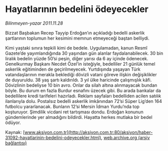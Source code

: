 # Hayatlarının bedelini ödeyecekler

*Bilinmeyen-yazar 2011.11.28*

<font class="agenda2NewsSpot">
 Bizzat Başbakan Recep Tayyip Erdoğan’ın açıkladığı bedelli askerlik şartlarının toplumun her kesimini memnun etmeyeceği baştan belliydi.
</font>
<font class="newsDetail">
 <p>
 </p>
 <p>
  Kimi yaştaki sınıra tepkili kimi de bedele. Uygulamadan, kanun Resmî Gazete’de yayımlandığında 30 yaşından gün alanlar faydalanabilecek. 30 bin liralık bedelin yüzde 50’si peşin, diğer yarısı da 6 ay içinde ödenecek. Genelkurmay Başkanı Necdet Özel’in isteğiyle, bedelliler 21 günlük temel askerlik eğitiminden de geçirilmeyecek. Yurtdışında yaşayan Türk vatandaşlarının merakla beklediği dövizli vatani göreve ilişkin değişiklikler de duyuruldu. 38 yaş şartı kaldırıldı. 3 yıl ülke haricinde çalışmışlık kâfi. Dövizlinin bedeliyse 10 bin avro. Onlar da silah altına alınmayacak bundan böyle. Bu durum en fazla Burdur esnafını üzecek gibi. Bu arada bankalar da bedellilere kredi tarifeleri hazırladı. Reklam sayfaları bedelliden acilen satılık ilanlarıyla dolu. Postalsız bedelli askerlik imkânından 72’si Süper Lig’den 164 futbolcu yararlanacak. Bunların 12’si Mersin İdman Yurdu’nda top koşturuyor. Şimdilik vicdani ret tartışması dondu. Erdoğan konunun gündemlerinde yer almadığını bildirdi. Hayatta herkes mutlaka bir bedel ödüyor.
 </p>
</font>

Kaynak: [www.aksiyon.com.tr](http://aksiyon.com.tr:80/aksiyon/haber-31092-hayatlarinin-bedelini-odeyecekler.html), [web.archive.org (arşiv bağlantısı)](http://web.archive.org/web/20111210080902/http://aksiyon.com.tr:80/aksiyon/haber-31092-hayatlarinin-bedelini-odeyecekler.html)
